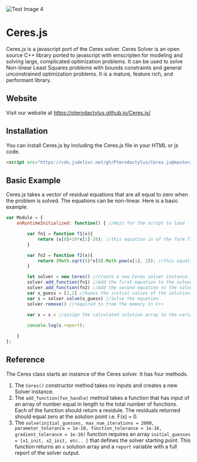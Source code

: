 ![Test Image 4](https://travis-ci.com/Pterodactylus/Ceres.js.svg?branch=master)

# Ceres.js
Ceres.js is a javascript port of the Ceres solver. Ceres Solver is an open source C++ library ported to javascript with emscripten for modeling and solving large, complicated optimization problems. It can be used to solve Non-linear Least Squares problems with bounds constraints and general unconstrained optimization problems. It is a mature, feature rich, and performant library.

## Website
Visit our website at https://pterodactylus.github.io/Ceres.js/

## Installation
You can install Ceres.js by including the Ceres.js file in your HTML or js code.

```HTML
<script src="https://cdn.jsdelivr.net/gh/Pterodactylus/Ceres.js@master/Ceres.js"></script>
```

## Basic Example
Ceres.js takes a vector of residual equations that are all equal to zero when the problem is solved. The equations can be non-linear. Here is a basic example.

```javascript
var Module = {
	onRuntimeInitialized: function() { //Wait for the script to load

		var fn1 = function f1(x){
			return (x[0]+10*x[1]-20); //this equation is of the form f1(x) = 0 
		}

		var fn2 = function f2(x){
			return (Math.sqrt(5)*x[0]-Math.pow(x[1], 2)); //this equation is of the form f2(x) = 0 
		}

		let solver = new Ceres() //Create a new Ceres solver instance.
		solver.add_function(fn1) //Add the first equation to the solver.
		solver.add_function(fn2) //Add the second equation to the solver.
		var x_guess = [1,2] //Guess the initial values of the solution.
		var s = solver.solve(x_guess) //Solve the equation
		solver.remove() //required to free the memory in C++

		var x = s.x //assign the calculated solution array to the variable x
		
		console.log(s.report);

	}
};
```

## Reference
The Ceres class starts an instance of the Ceres solver. It has four methods.

1. The `Ceres()` constructor method takes no inputs and creates a new Solver instance.
2. The `add_function(fxn_handle)` method takes a function that has input of an array of number equal in length to the total number of functions. Each of the function should return a residule. The residuals returned should equal zero at the solution point i.e. F(x) = 0.
3. The `solve(initial_guesses, max_num_iterations = 2000, parameter_tolerance = 1e-10, function_tolerance = 1e-16, gradient_tolerance = 1e-16)` function requires an array `initial_guesses = [x1_init, x2_init, etc.. ]` that defines the solver starting point. This function returns an `x` solution array and a `report` variable with a full report of the solver output.